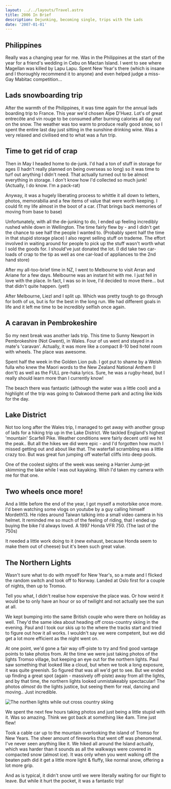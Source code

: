 ```yaml
---
layout: ../../layouts/Travel.astro
title: 2006 In Brief
description: Dejunking, becoming single, trips with the Lads
date: '2007-01-01'
---
```


<h2>Philippines</h2>
<p>Really was a changing year for me. Was in the Philippines at the start of the year
for a friend's wedding in Cebu on Mactan Island. I went to see where Magellan was
killed by Lapu Lapu. Spent New Year's there (which is insane and I thoroughly recommend
it to anyone) and even helped judge a miss-Gay Mabitac competition...</p>
<p>
<h2>Lads snowboarding trip</h2>
After the warmth of the Philippines, it was time again for the annual lads boarding
trip to France. This year we'd chosen Alpe D'Huez. Lot's of great entrecôte and
vin rouge to be consumed after burning calories all day out on the snow. The weather
was too warm to produce really good snow, so I spent the entire last day just sitting
in the sunshine drinking wine. Was a very relaxed and civilised end to what was
a fun trip.</p>
<h2>Time to get rid of crap</h2>
<p>
    Then in May I headed home to de-junk. I'd had a ton of stuff in storage for ages
    (I hadn't really planned on being overseas so long) so it was time to turf out anything
    I didn't need. That actually turned out to be almost everything in storage. I don't
    know how I'd collected so much junk! (Actually, I do know. I'm a pack-rat)</p>
<p>
    Anyway, it was a hugely liberating process to whittle it all down to letters, photos,
    memorabilia and a few items of value that were worth keeping. I could fit my life
    almost in the boot of a car. (That brings back memories of moving from base to base)</p>
<p>
    Unfortunately, with all the de-junking to do, I ended up feeling incredibly rushed
    while down in Wellington. The time fairly flew by - and I didn't get the chance
    to see half the people I wanted to. (Probably spent half the time in that stupid
    storage place) I also regret selling stuff on trademe. The effort involved in waiting
    around for people to pick up the stuff wasn't worth what I sold the goods for. I
    should've just donated the lot. (I did take two car-loads of crap to the tip as
    well as one car-load of appliances to the 2nd hand store)
</p>
<p>
    After my all-too-brief time in NZ, I went to Melbourne to visit Arran and Ariane
    for a few days. Melbourne was an instant hit with me. I just fell in love with the
    place. In fact, I was so in love, I'd decided to move there... but that didn't quite
    happen. (yet!)
</p>
<p>After Melbourne, Liezl and I split up. Which was pretty tough to go through for
both of us, but is for the best in the long run. We had different goals in life
and it left me time to be incredibly selfish once again.</p>
<h2>A caravan in Pembrokeshire</h2>
<p>
So my next break was another lads trip. This time to Sunny Newport in Pembrokeshire
(Not Gwent), in Wales. Four of us went and stayed in a mate's 'caravan'. Actually,
it was more like a compact 8-10 bed hotel room with wheels. The place was awesome.</p>
<p>
Spent half the week in the Golden Lion pub. I got put to shame by a Welsh fulla
who knew the Maori words to the New Zealand National Anthem (I don't) as well as
the FULL pre-haka lyrics. Sure, he was a rugby-head, but I really should learn more
than I currently know!</p>
<p>
    The beach there was fantastic (although the water was a little cool) and a highlight
    of the trip was going to Oakwood theme park and acting like kids for the day.<br>
</p>
<h2>Lake District</h2>
<p>Not too long after the Wales trip, I managed to get away with another group of lads
for a hiking trip up in the Lake District. We tackled England's highest 'mountain'
Scarfell Pike. Weather conditions were fairly decent until we hit the peak.. But
all the hikes we did were epic - and I'd forgotten how much I missed getting out
and about like that. The waterfall scrambling was a little crazy too. But was great
fun jumping off waterfall cliffs into deep pools.</p>
<p>
    One of the coolest sights of the week was seeing a Harrier Jump-jet skimming the
    lake while I was out kayaking. Wish I'd taken my camera with me for that one.</p>
    <h2>Two wheels once more!</h2>
<p>And a little before the end of the year, I got myself a motorbike once more. I'd
been watching some vlogs on youtube by a guy calling himself Mordeth13. He rides
around Taiwan talking into a small video camera in his helmet. It reminded me so
much of the feeling of riding, that I ended up buying the bike I'd always loved.
A 1997 Honda VFR 750. (The last of the 750s)</p>
<p>
    It needed a little work doing to it (new exhaust, because Honda seem to make them
    out of cheese) but it's been such great value.
</p>
<h2>The Northern Lights</h2>
<p>Wasn't sure what to do with myself for New Year's, so a mate and I flicked the random
switch and took off to Norway. Landed at Oslo first for a couple of nights, then
up to Tromso.</p>
<p>
    Tell you what, I didn't realise how expensive the place was. Or how weird it would
    be to only have an hour or so of twilight and not actually see the sun at all.</p>
<p>
    We kept bumping into the same British couple who were there on holiday as well.
    They'd the same idea about heading off cross-country skiing in the evening. Paul
    and I took our skis up to the where the tracks start and tried to figure out how
    it all works. I wouldn't say we were competent, but we did get a lot more efficient
    as the night went on.</p>
<p>At one point, we'd gone a fair way off-piste to try and find good vantage points
to take photos from. At the time we were just taking photos of the lights Tromso
village, but keeping an eye out for the northern lights. Paul saw something that
looked like a cloud, but when we took a long exposure, it was quite greenish. So
figured that was all we'd get to see. But we ended up finding a great spot (again
- massively off-piste) away from all the lights, and by that time, the northern
lights looked unmistakeably spectacular! The photos <i>almost</i> do
the lights justice, but seeing them for real, dancing and moving.. Just incredible.</p>
<p><img src="images017/northern-lights.jpg" alt="The northen lights while out cross country skiing" /></p>
<p>
    We spent the next few hours taking photos and just being a little stupid with it.
    Was so amazing. Think we got back at something like 4am. Time just flew!</p>
<p>
    Took a cable car up to the mountain overlooking the island of Tromso for New Years.
    The sheer amount of fireworks that went off was phenomenal. I've never seen anything
    like it. We hiked all around the Island actually, which was harder than it sounds
    as all the walkways were covered in compacted snow (almost ice). It was only when
    you went walking off the beaten path did it get a little more light &amp; fluffy,
    like normal snow, offering a lot more grip.<br>
</p>
<p>
And as is typical, it didn't snow until we were literally waiting for our flight
to leave. But while it hurt the pocket, it was a fantastic trip!
</p>



 
